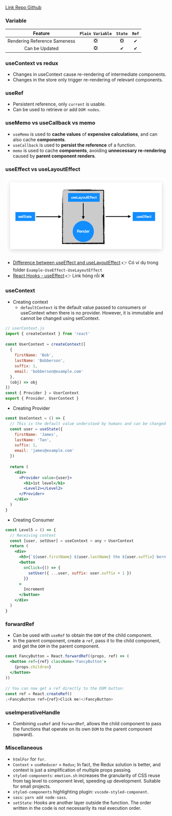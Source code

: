 [Link Repo Github](https://github.com/GeekEast/react-hooks-examples)

### Variable

|           Feature            | `Plain Variable` | `State` | `Ref` |
| :--------------------------: | :--------------: | :-----: | :---: |
| Rendering Reference Sameness |        ❎        |   ❎    |   ✔   |
|        Can be Updated        |        ❎        |    ✔    |   ✔   |

### useContext vs redux

- Changes in useContext cause re-rendering of intermediate components.
- Changes in the store only trigger re-rendering of relevant components.

### useRef

- Persistent reference, only `current` is usable.
- Can be used to retrieve or add `DOM nodes`.

### useMemo vs useCallback vs memo

- `useMemo` is used to **cache values** of **expensive calculations**, and can also cache **components**.
- `useCallback` is used to **persist the reference** of a function.
- `memo` is used to cache **components**, avoiding **unnecessary re-rendering** caused by **parent component renders**.

### useEffect vs useLayoutEffect

<div style="text-align:center; margin:auto"><img src="img/2020-01-27-10-16-05.png"></div>

- [Difference between useEffect and useLayoutEffect](https://juejin.im/post/5de38c76e51d455f9b335eff) 👉 Có ví dụ trong folder `Example-UseEffect-UseLayoutEffect`
- [React Hooks - useEffect](https://imweb.io/topic/5cd845cadcd62f86299fcd76) 👉 Link hỏng rồi ❌

### useContext

- Creating context
  - `defaultContext` is the default value passed to consumers or useContext when there is no provider. However, it is immutable and cannot be changed using setContext.

```javascript
// userContext.js
import { createContext } from 'react'

const UserContext = createContext([
  {
    firstName: 'Bob',
    lastName: 'Bobberson',
    suffix: 1,
    email: 'bobberson@example.com'
  },
  (obj) => obj
])
const { Provider } = UserContext
export { Provider, UserContext }
```

- Creating Provider

```jsx
const UseContext = () => {
  // This is the default value understood by humans and can be changed using setContext.
  const user = useState({
    firstName: 'James',
    lastName: 'Tan',
    suffix: 1,
    email: 'james@example.com'
  })

  return (
    <div>
      <Provider value={user}>
        <h1>1st level</h1>
        <Level2></Level2>
      </Provider>
    </div>
  )
}
```

- Creating Consumer

```jsx
const Level5 = () => {
  // Receiving context
  const [user, setUser] = useContext < any > UserContext
  return (
    <div>
      <h5>{`${user.firstName} ${user.lastName} the ${user.suffix} born`}</h5>
      <button
        onClick={() => {
          setUser({ ...user, suffix: user.suffix + 1 })
        }}
      >
        Increment
      </button>
    </div>
  )
}
```

### forwardRef

- Can be used with `useRef` to obtain the `DOM` of the child component.
- In the parent component, create a `ref`, pass it to the child component, and get the `DOM` in the parent component.

```jsx
const FancyButton = React.forwardRef((props, ref) => (
  <button ref={ref} className='FancyButton'>
    {props.children}
  </button>
))

// You can now get a ref directly to the DOM button:
const ref = React.createRef()
;<FancyButton ref={ref}>Click me!</FancyButton>
```

### useImperativeHandle

- Combining `useRef` and `forwardRef`, allows the child component to pass the functions that operate on its own `DOM` to the parent component (upward).

### Miscellaneous

- `htmlFor` for `for`.
- `Context` + `useReducer` = `Redux`; In fact, the Redux solution is better, and context is just a simplification of multiple props passing.
- `styled-components`: `emotion.sh` increases the granularity of CSS reuse from tag level to component level, speeding up development. Suitable for small projects.
- `styled-components` highlighting plugin: `vscode-styled-component`.
- `sass`: `yarn add node-sass`.
- `setState`: Hooks are another layer outside the function. The order written in the code is not necessarily its real execution order.
